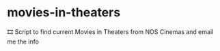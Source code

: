 # movies-in-theaters
🎞 Script to find current Movies in Theaters from NOS Cinemas and email me the info
